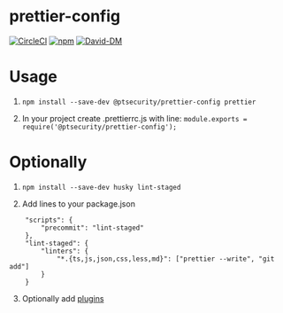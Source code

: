 # prettier-config

[![CircleCI](https://circleci.com/gh/positive-js/prettier-config/tree/master.svg?style=shield)](https://circleci.com/gh/positive-js/prettier-config/tree/master)
[![npm](https://img.shields.io/npm/v/@ptsecurity/prettier-config.svg)](https://www.npmjs.com/package/@ptsecurity/prettier-config)
[![David-DM](https://david-dm.org/positive-js/prettier-config/status.svg)](https://david-dm.org/positive-js/prettier-config)

# Usage

1. `npm install --save-dev @ptsecurity/prettier-config prettier`

2. In your project create .prettierrc.js with line:
`module.exports = require('@ptsecurity/prettier-config');`

# Optionally

1. `npm install --save-dev husky lint-staged`

2. Add lines to your package.json
```
    "scripts": {
        "precommit": "lint-staged"
    },
    "lint-staged": {
        "linters": {
            "*.{ts,js,json,css,less,md}": ["prettier --write", "git add"]
        }
    }
```
3. Optionally add [plugins](https://prettier.io/docs/en/related-projects.html)


